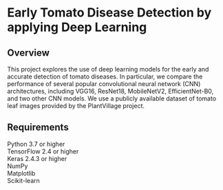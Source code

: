 # Early Tomato Disease Detection by applying Deep Learning

## Overview
This project explores the use of deep learning models for the early and accurate detection of tomato diseases. In particular, we compare the performance of several popular convolutional neural network (CNN) architectures, including VGG16, ResNet18, MobileNetV2, EfficientNet-B0, and two other CNN models. We use a publicly available dataset of tomato leaf images provided by the PlantVillage project.

## Requirements
Python 3.7 or higher <br>
TensorFlow 2.4 or higher <br> 
Keras 2.4.3 or higher  <br>
NumPy <br>
Matplotlib <br>
Scikit-learn <br>
